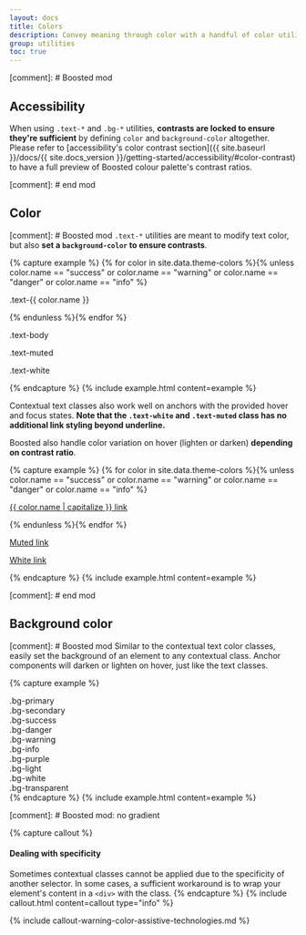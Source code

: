 ```yaml
---
layout: docs
title: Colors
description: Convey meaning through color with a handful of color utility classes. Includes support for styling links with hover states, too.
group: utilities
toc: true
---
```



[comment]: # Boosted mod
## Accessibility

When using `.text-*` and `.bg-*` utilities, **contrasts are locked to ensure they're sufficient** by defining `color` and `background-color` altogether.
Please refer to [accessibility's color contrast section]({{ site.baseurl }}/docs/{{ site.docs_version }}/getting-started/accessibility/#color-contrast) to have a full preview of Boosted colour palette's contrast ratios. 

[comment]: # end mod

## Color

[comment]: # Boosted mod
`.text-*` utilities are meant to modify text color, but also **set a `background-color` to ensure contrasts**.

{% capture example %}
{% for color in site.data.theme-colors %}{% unless color.name == "success" or color.name == "warning" or color.name == "danger" or color.name == "info" %}
<p class="text-{{ color.name }}">.text-{{ color.name }}</p>{% endunless %}{% endfor %}
<p class="text-body">.text-body</p>
<p class="text-muted">.text-muted</p>
<p class="text-white">.text-white</p>
{% endcapture %}
{% include example.html content=example %}

Contextual text classes also work well on anchors with the provided hover and focus states. **Note that the `.text-white` and `.text-muted` class has no additional link styling beyond underline.**

Boosted also handle color variation on hover (lighten or darken) **depending on contrast ratio**.

{% capture example %}
{% for color in site.data.theme-colors %}{% unless color.name == "success" or color.name == "warning" or color.name == "danger" or color.name == "info" %}
<p><a href="#" class="text-{{ color.name }}">{{ color.name | capitalize }} link</a></p>{% endunless %}{% endfor %}
<p><a href="#" class="text-muted">Muted link</a></p>
<p><a href="#" class="text-white">White link</a></p>
{% endcapture %}
{% include example.html content=example %}

[comment]: # end mod

## Background color

[comment]: # Boosted mod
Similar to the contextual text color classes, easily set the background of an element to any contextual class. Anchor components will darken or lighten on hover, just like the text classes.

{% capture example %}
<!-- Boosted mod -->
<div class="p-3 mb-2 bg-primary">.bg-primary</div>
<div class="p-3 mb-2 bg-secondary">.bg-secondary</div>
<div class="p-3 mb-2 bg-success">.bg-success</div>
<div class="p-3 mb-2 bg-danger">.bg-danger</div>
<div class="p-3 mb-2 bg-warning">.bg-warning</div>
<div class="p-3 mb-2 bg-info">.bg-info</div>
<div class="p-3 mb-2 bg-purple">.bg-purple</div>
<div class="p-3 mb-2 bg-light">.bg-light</div>
<div class="p-3 mb-2 bg-white">.bg-white</div>
<div class="p-3 mb-2 bg-transparent">.bg-transparent</div>
<!-- end mod -->
{% endcapture %}
{% include example.html content=example %}

[comment]: # Boosted mod: no gradient

{% capture callout %}
#### Dealing with specificity

Sometimes contextual classes cannot be applied due to the specificity of another selector. In some cases, a sufficient workaround is to wrap your element's content in a `<div>` with the class.
{% endcapture %}
{% include callout.html content=callout type="info" %}

{% include callout-warning-color-assistive-technologies.md %}

